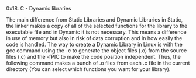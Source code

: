 0x18. C - Dynamic libraries

The main difference from Static Libraries and Dynamic Libraries in Static, the linker makes a copy of all of the selected functions for the library to the executable file and in Dynamic it is not necessary. This means a difference in use of memory but also in risk of data corruption and in how easily the code is handled.
The way to create a Dynamic Library in Linux is with the gcc command using the -c to generate the object files (.o) from the source files (.c) and the -fPIC to make the code position independent. Thus, the following command makes a bunch of .o files from each .c file in the current directory (You can select which functions you want for your library).
